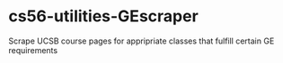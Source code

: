cs56-utilities-GEscraper
========================

Scrape UCSB course pages for appripriate classes that fulfill certain GE requirements
